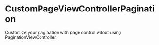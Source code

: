 # CustomPageViewControllerPagination
Customize your pagination with page control witout using PaginationViewController
